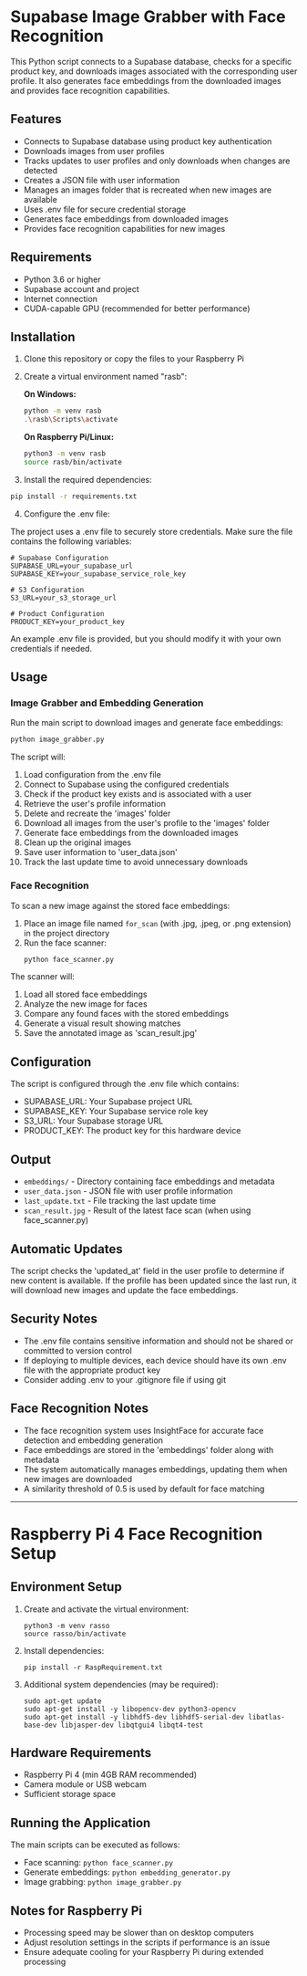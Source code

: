 # Supabase Image Grabber with Face Recognition

This Python script connects to a Supabase database, checks for a specific product key, and downloads images associated with the corresponding user profile. It also generates face embeddings from the downloaded images and provides face recognition capabilities.

## Features

- Connects to Supabase database using product key authentication
- Downloads images from user profiles
- Tracks updates to user profiles and only downloads when changes are detected
- Creates a JSON file with user information
- Manages an images folder that is recreated when new images are available
- Uses .env file for secure credential storage
- Generates face embeddings from downloaded images
- Provides face recognition capabilities for new images

## Requirements

- Python 3.6 or higher
- Supabase account and project
- Internet connection
- CUDA-capable GPU (recommended for better performance)

## Installation

1. Clone this repository or copy the files to your Raspberry Pi

2. Create a virtual environment named "rasb":

   **On Windows:**
   ```bash
   python -m venv rasb
   .\rasb\Scripts\activate
   ```

   **On Raspberry Pi/Linux:**
   ```bash
   python3 -m venv rasb
   source rasb/bin/activate
   ```

3. Install the required dependencies:

```bash
pip install -r requirements.txt
```

4. Configure the .env file:

The project uses a .env file to securely store credentials. Make sure the file contains the following variables:

```
# Supabase Configuration
SUPABASE_URL=your_supabase_url
SUPABASE_KEY=your_supabase_service_role_key

# S3 Configuration
S3_URL=your_s3_storage_url

# Product Configuration
PRODUCT_KEY=your_product_key
```

An example .env file is provided, but you should modify it with your own credentials if needed.

## Usage

### Image Grabber and Embedding Generation

Run the main script to download images and generate face embeddings:

```bash
python image_grabber.py
```

The script will:
1. Load configuration from the .env file
2. Connect to Supabase using the configured credentials
3. Check if the product key exists and is associated with a user
4. Retrieve the user's profile information
5. Delete and recreate the 'images' folder
6. Download all images from the user's profile to the 'images' folder
7. Generate face embeddings from the downloaded images
8. Clean up the original images
9. Save user information to 'user_data.json'
10. Track the last update time to avoid unnecessary downloads

### Face Recognition

To scan a new image against the stored face embeddings:

1. Place an image file named `for_scan` (with .jpg, .jpeg, or .png extension) in the project directory
2. Run the face scanner:
   ```bash
   python face_scanner.py
   ```

The scanner will:
1. Load all stored face embeddings
2. Analyze the new image for faces
3. Compare any found faces with the stored embeddings
4. Generate a visual result showing matches
5. Save the annotated image as 'scan_result.jpg'

## Configuration

The script is configured through the .env file which contains:
- SUPABASE_URL: Your Supabase project URL
- SUPABASE_KEY: Your Supabase service role key
- S3_URL: Your Supabase storage URL
- PRODUCT_KEY: The product key for this hardware device

## Output

- `embeddings/` - Directory containing face embeddings and metadata
- `user_data.json` - JSON file with user profile information
- `last_update.txt` - File tracking the last update time
- `scan_result.jpg` - Result of the latest face scan (when using face_scanner.py)

## Automatic Updates

The script checks the 'updated_at' field in the user profile to determine if new content is available. If the profile has been updated since the last run, it will download new images and update the face embeddings.

## Security Notes

- The .env file contains sensitive information and should not be shared or committed to version control
- If deploying to multiple devices, each device should have its own .env file with the appropriate product key
- Consider adding .env to your .gitignore file if using git

## Face Recognition Notes

- The face recognition system uses InsightFace for accurate face detection and embedding generation
- Face embeddings are stored in the 'embeddings' folder along with metadata
- The system automatically manages embeddings, updating them when new images are downloaded
- A similarity threshold of 0.5 is used by default for face matching

-----------------------------------------------------


# Raspberry Pi 4 Face Recognition Setup

## Environment Setup

1. Create and activate the virtual environment:
   ```
   python3 -m venv rasso
   source rasso/bin/activate
   ```

2. Install dependencies:
   ```
   pip install -r RaspRequirement.txt
   ```

3. Additional system dependencies (may be required):
   ```
   sudo apt-get update
   sudo apt-get install -y libopencv-dev python3-opencv
   sudo apt-get install -y libhdf5-dev libhdf5-serial-dev libatlas-base-dev libjasper-dev libqtgui4 libqt4-test
   ```

## Hardware Requirements
- Raspberry Pi 4 (min 4GB RAM recommended)
- Camera module or USB webcam
- Sufficient storage space

## Running the Application
The main scripts can be executed as follows:
- Face scanning: `python face_scanner.py`
- Generate embeddings: `python embedding_generator.py`
- Image grabbing: `python image_grabber.py`

## Notes for Raspberry Pi
- Processing speed may be slower than on desktop computers
- Adjust resolution settings in the scripts if performance is an issue
- Ensure adequate cooling for your Raspberry Pi during extended processing 